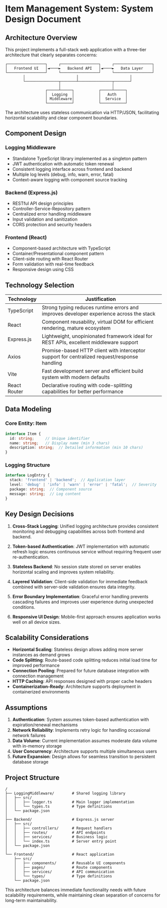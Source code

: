 # Item Management System: System Design Document

## Architecture Overview

This project implements a full-stack web application with a three-tier architecture that clearly separates concerns:

```
┌─────────────────┐     ┌─────────────────┐     ┌─────────────────┐
│   Frontend UI   │◄────►   Backend API   │◄────►   Data Layer    │
└─────────────────┘     └─────────────────┘     └─────────────────┘
        │                       │                       │
        └───────────────┬───────┴───────────────┬───────┘
                        │                       │
                  ┌─────┴─────┐           ┌─────┴─────┐
                  │  Logging  │           │   Auth    │
                  │ Middleware│           │  Service  │
                  └───────────┘           └───────────┘
```

The architecture uses stateless communication via HTTP/JSON, facilitating horizontal scalability and clear component boundaries.

## Component Design

### Logging Middleware
- Standalone TypeScript library implemented as a singleton pattern
- JWT authentication with automatic token renewal
- Consistent logging interface across frontend and backend
- Multiple log levels (debug, info, warn, error, fatal)
- Context-aware logging with component source tracking

### Backend (Express.js)
- RESTful API design principles
- Controller-Service-Repository pattern
- Centralized error handling middleware
- Input validation and sanitization
- CORS protection and security headers

### Frontend (React)
- Component-based architecture with TypeScript
- Container/Presentational component pattern
- Client-side routing with React Router
- Form validation with real-time feedback
- Responsive design using CSS

## Technology Selection

| Technology | Justification |
|------------|---------------|
| TypeScript | Strong typing reduces runtime errors and improves developer experience across the stack |
| React | Component reusability, virtual DOM for efficient rendering, mature ecosystem |
| Express.js | Lightweight, unopinionated framework ideal for REST APIs, excellent middleware support |
| Axios | Promise-based HTTP client with interceptor support for centralized request/response handling |
| Vite | Fast development server and efficient build system with modern defaults |
| React Router | Declarative routing with code-splitting capabilities for better performance |

## Data Modeling

### Core Entity: Item
```typescript
interface Item {
  id: string;     // Unique identifier
  name: string;   // Display name (min 3 chars)
  description: string;  // Detailed information (min 10 chars)
}
```

### Logging Structure
```typescript
interface LogEntry {
  stack: 'frontend' | 'backend';  // Application layer
  level: 'debug' | 'info' | 'warn' | 'error' | 'fatal';  // Severity
  package: string;  // Component source
  message: string;  // Log content
}
```

## Key Design Decisions

1. **Cross-Stack Logging**: Unified logging architecture provides consistent monitoring and debugging capabilities across both frontend and backend.

2. **Token-based Authentication**: JWT implementation with automatic refresh logic ensures continuous service without requiring frequent user re-authentication.

3. **Stateless Backend**: No session state stored on server enables horizontal scaling and improves system reliability.

4. **Layered Validation**: Client-side validation for immediate feedback combined with server-side validation ensures data integrity.

5. **Error Boundary Implementation**: Graceful error handling prevents cascading failures and improves user experience during unexpected conditions.

6. **Responsive UI Design**: Mobile-first approach ensures application works well on all device sizes.

## Scalability Considerations

- **Horizontal Scaling**: Stateless design allows adding more server instances as demand grows
- **Code Splitting**: Route-based code splitting reduces initial load time for improved performance
- **Connection Pooling**: Prepared for future database integration with connection management
- **HTTP Caching**: API responses designed with proper cache headers
- **Containerization-Ready**: Architecture supports deployment in containerized environments

## Assumptions

1. **Authentication**: System assumes token-based authentication with expiration/renewal mechanisms
2. **Network Reliability**: Implements retry logic for handling occasional network failures
3. **Data Volume**: Current implementation assumes moderate data volume with in-memory storage
4. **User Concurrency**: Architecture supports multiple simultaneous users
5. **Future Expansion**: Design allows for seamless transition to persistent database storage

## Project Structure

```
/
├── LoggingMiddleware/        # Shared logging library
│   ├── src/
│   │   ├── logger.ts         # Main logger implementation
│   │   └── types.ts          # Type definitions
│   └── package.json
│
├── Backend/                  # Express.js server
│   ├── src/
│   │   ├── controllers/      # Request handlers
│   │   ├── routes/           # API endpoints
│   │   ├── services/         # Business logic
│   │   └── index.ts          # Server entry point
│   └── package.json
│
└── Frontend/                 # React application
    ├── src/
    │   ├── components/       # Reusable UI components
    │   ├── pages/            # Route components
    │   ├── services/         # API communication
    │   └── types/            # Type definitions
    └── package.json
```

This architecture balances immediate functionality needs with future scalability requirements, while maintaining clean separation of concerns for long-term maintainability.